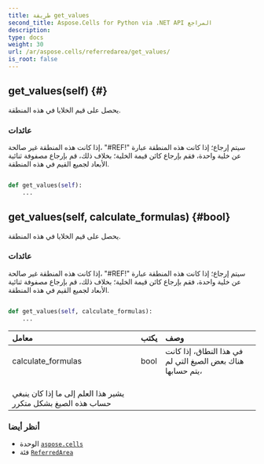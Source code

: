 ```yaml
---
title: طريقة get_values
second_title: Aspose.Cells for Python via .NET API المراجع
description:
type: docs
weight: 30
url: /ar/aspose.cells/referredarea/get_values/
is_root: false
---
```

##  get_values(self) {#}
يحصل على قيم الخلايا في هذه المنطقة.


###  عائدات

إذا كانت هذه المنطقة غير صالحة، "#REF!" سيتم إرجاع؛
إذا كانت هذه المنطقة عبارة عن خلية واحدة، فقم بإرجاع كائن قيمة الخلية؛
بخلاف ذلك، قم بإرجاع مصفوفة ثنائية الأبعاد لجميع القيم في هذه المنطقة.


```python

def get_values(self):
    ...
```




##  get_values(self, calculate_formulas) {#bool}
يحصل على قيم الخلايا في هذه المنطقة.


###  عائدات

إذا كانت هذه المنطقة غير صالحة، "#REF!" سيتم إرجاع؛
إذا كانت هذه المنطقة عبارة عن خلية واحدة، فقم بإرجاع كائن قيمة الخلية؛
بخلاف ذلك، قم بإرجاع مصفوفة ثنائية الأبعاد لجميع القيم في هذه المنطقة.


```python

def get_values(self, calculate_formulas):
    ...
```


| معامل| يكتب| وصف|
| :- | :- | :- |
| calculate_formulas | bool | في هذا النطاق، إذا كانت هناك بعض الصيغ التي لم يتم حسابها،<br/> يشير هذا العلم إلى ما إذا كان ينبغي حساب هذه الصيغ بشكل متكرر|



###  أنظر أيضا
* الوحدة [`aspose.cells`](../../)
* فئة [`ReferredArea`](/cells/python-net/ar/aspose.cells/referredarea)
